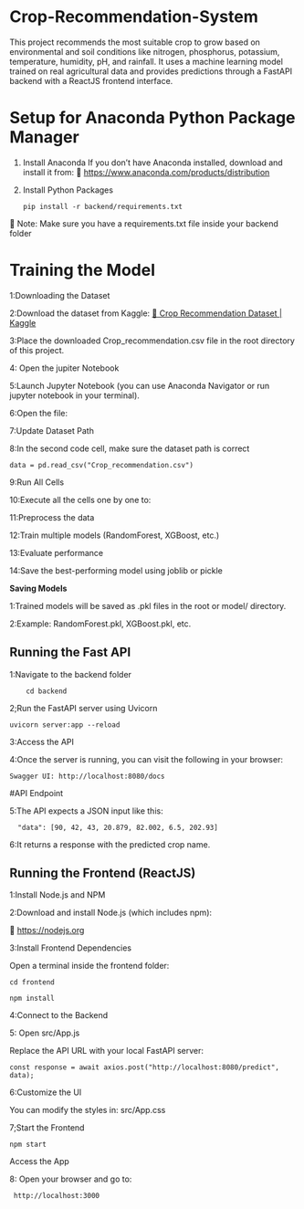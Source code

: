 # Crop-Recommendation-System
 This project recommends the most suitable crop to grow based on environmental and soil conditions like nitrogen, phosphorus, potassium, temperature, humidity, pH, and rainfall. It uses a machine learning model trained on real agricultural data and provides predictions through a FastAPI backend with a ReactJS frontend interface.

# Setup for Anaconda Python Package Manager


1. Install Anaconda
If you don’t have Anaconda installed, download and install it from:
🔗 https://www.anaconda.com/products/distribution
2. Install Python Packages
   
       pip install -r backend/requirements.txt
   
📝 Note: Make sure you have a requirements.txt file inside your backend folder


# Training the Model

1:Downloading the Dataset

2:Download the dataset from Kaggle:
[🔗 Crop Recommendation Dataset | Kaggle](https://www.kaggle.com/datasets/atharvaingle/crop-recommendation-dataset)

3:Place the downloaded Crop_recommendation.csv file in the root directory of this project.

4: Open the  jupiter Notebook

5:Launch Jupyter Notebook (you can use Anaconda Navigator or run jupyter notebook in your terminal).

6:Open the file:

7:Update Dataset Path

8:In the second code cell, make sure the dataset path is correct

    data = pd.read_csv("Crop_recommendation.csv")

9:Run All Cells

10:Execute all the cells one by one to:

11:Preprocess the data

12:Train multiple models (RandomForest, XGBoost, etc.)

13:Evaluate performance

14:Save the best-performing model using joblib or pickle

**Saving Models**

1:Trained models will be saved as .pkl files in the root or model/ directory.

2:Example: RandomForest.pkl, XGBoost.pkl, etc.


##  Running the Fast API
 


1:Navigate to the backend folder

        cd backend

2;Run the FastAPI server using Uvicorn

    uvicorn server:app --reload 
    
3:Access the API

4:Once the server is running, you can visit the following in your browser:

    Swagger UI: http://localhost:8080/docs

#API Endpoint

5:The API expects a JSON input like this:



      "data": [90, 42, 43, 20.879, 82.002, 6.5, 202.93]


6:It returns a response with the predicted crop name.


##  Running the Frontend (ReactJS)



1:Install Node.js and NPM

2:Download and install Node.js (which includes npm):

🔗 https://nodejs.org

3:Install Frontend Dependencies

 Open a terminal inside the frontend folder:
 
    cd frontend
 
    npm install
 
  4:Connect to the Backend
 
 5: Open src/App.js
 
 
 Replace the API URL with your local FastAPI server:

    const response = await axios.post("http://localhost:8080/predict", data);

6:Customize the UI

 You can modify the styles in:
 src/App.css

7;Start the Frontend

    npm start

  Access the App

8: Open your browser and go to:

     http://localhost:3000



 




